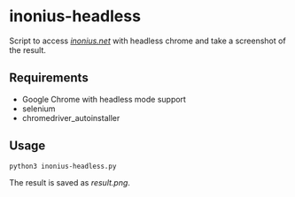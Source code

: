 # inonius-headless

Script to access *[inonius.net](https://inonius.net/)* with headless chrome and take a screenshot of the result.

## Requirements
- Google Chrome with headless mode support
- selenium
- chromedriver_autoinstaller

## Usage
```
python3 inonius-headless.py
```
The result is saved as *result.png*.
